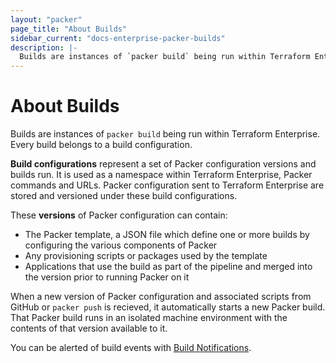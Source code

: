 ```yaml
---
layout: "packer"
page_title: "About Builds"
sidebar_current: "docs-enterprise-packer-builds"
description: |-
  Builds are instances of `packer build` being run within Terraform Enterprise.
---
```


# About Builds

Builds are instances of `packer build` being run within Terraform Enterprise. Every
build belongs to a build configuration.

__Build configurations__ represent a set of Packer configuration versions and
builds run. It is used as a namespace within Terraform Enterprise, Packer commands and URLs. Packer
configuration sent to Terraform Enterprise are stored and versioned under
these build configurations.

These __versions__ of Packer configuration can contain:

- The Packer template, a JSON file which define one or
more builds by configuring the various components of Packer
- Any provisioning scripts or packages used by the template
- Applications that use the build as part of the pipeline and merged into the version prior to running Packer on it

When a new version of Packer configuration and associated
scripts from GitHub or `packer push` is recieved, it automatically starts a new
Packer build. That Packer build runs in an isolated machine environment with the contents
of that version available to it.

You can be alerted of build events with [Build Notifications](/docs/enterprise/packer/builds/notifications.html).
